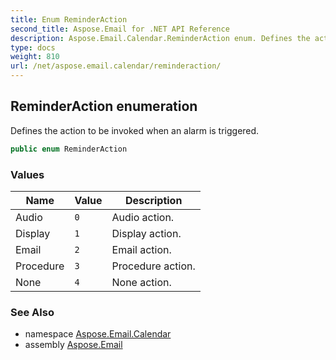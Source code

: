 ```yaml
---
title: Enum ReminderAction
second_title: Aspose.Email for .NET API Reference
description: Aspose.Email.Calendar.ReminderAction enum. Defines the action to be invoked when an alarm is triggered
type: docs
weight: 810
url: /net/aspose.email.calendar/reminderaction/
---
```

## ReminderAction enumeration

Defines the action to be invoked when an alarm is triggered.

```csharp
public enum ReminderAction
```

### Values

| Name | Value | Description |
| --- | --- | --- |
| Audio | `0` | Audio action. |
| Display | `1` | Display action. |
| Email | `2` | Email action. |
| Procedure | `3` | Procedure action. |
| None | `4` | None action. |

### See Also

* namespace [Aspose.Email.Calendar](../../aspose.email.calendar/)
* assembly [Aspose.Email](../../)


